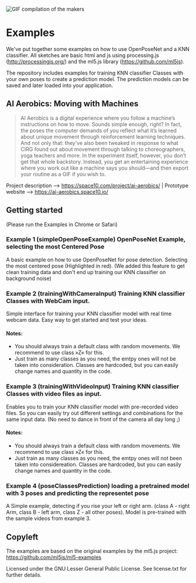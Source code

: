 
![GIF compilation of the makers](https://space10.io/content/uploads/2019/06/learning-from-machines.gif)

# Examples
We've put together some examples on how to use OpenPoseNet and a KNN classifier. All sketches are basic html and js using processing.js (http://processingjs.org/) and the ml5.js library (https://github.com/ml5js). 

The repository includes examples for training KNN classifier Classes with your own poses to create a prediction model. The prediction models can be saved and later loaded into your application.

## AI Aerobics: Moving with Machines

>AI Aerobics is a digital experience where you follow a machine’s instructions on how to move. Sounds simple enough, right? In fact, the poses the computer demands of you reflect what it’s learned about unique movement through reinforcement learning techniques. And not only that: they’ve also been tweaked in response to what CIRG found out about movement through talking to choreographers, yoga teachers and more. In the experiment itself, however, you don’t get that whole backstory. Instead, you get an entertaining experience where you work out like a machine says you should—and then export your routine as a GIF if you wish to.

Project description --> https://space10.com/project/ai-aerobics/ | 
Prototype website --> https://ai-aerobics.space10.io/

## Getting started

(Please run the Examples in Chrome or Safari)

### Example 1 (simpleOpenPoseExample) OpenPoseNet Example, selecting the most Centered Pose
A basic example on how to use OpenPoseNet for pose detection. Selecting the most centered pose (Highlighted in red). 
(We added this feature to get clean training data and don't end up training our KNN classifier on background noise)

### Example 2 (trainingWithCameraInput) Training KNN classifier Classes with WebCam input.
Simple interface for training your KNN classifier model with real time webcam data. Easy way to get started and test your ideas.

#### Notes: 
- You should always train a default class with random movements. We recommend to use class »Z« for this. 
- Just train as many classes as you need, the emtpy ones will not be taken into consideration. Classes are hardcoded, but you can easily change names and quantity in the code.

### Example 3 (trainingWithVideoInput) Training KNN classifier Classes with video files as input.
Enables you to train your KNN classifier model with pre-recorded video files. So you can easily try out different settings and combinations for the same input data. (No need to dance in front of the camera all day long ;) 

#### Notes: 
- You should always train a default class with random movements. We recommend to use class »Z« for this. 
- Just train as many classes as you need, the emtpy ones will not been taken into considereation. Classes are hardcoded, but you can easily change names and quantity in the code.

### Example 4 (poseClassesPrediction) loading a pretrained model with 3 poses and predicting the representet pose
A Simple example, detecting if you rise your left or right arm. (class A - right Arm, class B - left arm, class Z - all other poses). Model is pre-trained with the sample videos from example 3. 


## Copyleft

The examples are based on the original examples by the ml5.js project: https://github.com/ml5js/ml5-examples

Licensed under the GNU Lesser General Public License. See license.txt for further details.
